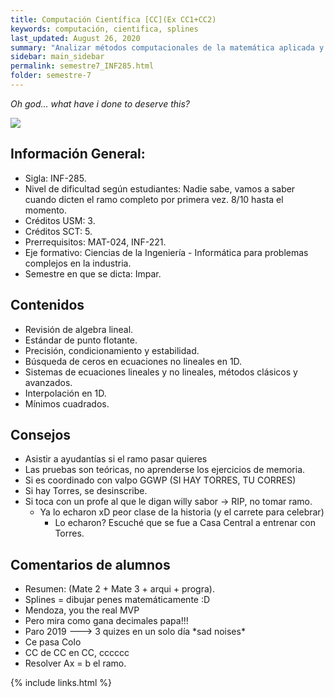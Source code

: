 ```yaml
---
title: Computación Científica [CC](Ex CC1+CC2)
keywords: computación, cientifica, splines
last_updated: August 26, 2020
summary: "Analizar métodos computacionales de la matemática aplicada y los utilizarlos para resolver problemas atingentes a la ingeniería. Desarrollar habilidades de significativa importancia tales como: análisis, síntesis, resolución computacional de problemas y evaluación crítica de los resultados computacionales."
sidebar: main_sidebar
permalink: semestre7_INF285.html
folder: semestre-7
---
```

*Oh god... what have i done to deserve this?*

<img id="right-img" src="{{ site.baseurl }}/images/semestre7/cholesky_decompose.png">

## Información General:
* Sigla: INF-285.
* Nivel de dificultad según estudiantes: Nadie sabe, vamos a saber cuando dicten el ramo completo por primera vez. 8/10 hasta el momento.
* Créditos USM: 3.
* Créditos SCT: 5.
* Prerrequisitos: MAT-024, INF-221.
* Eje formativo:  Ciencias de la Ingeniería - Informática para problemas complejos en la industria.
* Semestre en que se dicta: Impar.


## Contenidos

* Revisión de algebra lineal.
* Estándar de punto flotante.
* Precisión, condicionamiento y estabilidad.
* Búsqueda de ceros en ecuaciones no lineales en 1D.
* Sistemas de ecuaciones lineales y no lineales, métodos clásicos y avanzados.
* Interpolación en 1D.
* Mínimos cuadrados.


## Consejos
* Asistir a ayudantías si el ramo pasar quieres
* Las pruebas son teóricas, no aprenderse los ejercicios de memoria.
* Si es coordinado con valpo GGWP (SI HAY TORRES, TU CORRES)
* Si hay Torres, se desinscribe.
* Si toca con un profe al que le digan willy sabor -> RIP, no tomar ramo.
    * Ya lo echaron xD peor clase de la historia (y el carrete para celebrar)
        * Lo echaron? Escuché que se fue a Casa Central a entrenar con Torres.



## Comentarios de alumnos

* Resumen: (Mate 2 + Mate 3 + arqui + progra).
* Splines = dibujar penes matemáticamente :D
* Mendoza, you the real MVP
* Pero mira como gana decimales papa!!!
* Paro 2019 ---> 3 quizes en un solo día \*sad noises\*
* Ce pasa Colo
* CC de CC en CC, cccccc
* Resolver Ax = b el ramo.


[1]: https://www.com


{% include links.html %}
